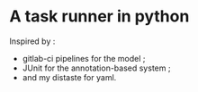 # A task runner in python

Inspired by :

* gitlab-ci pipelines for the model ;
* JUnit for the annotation-based system ;
* and my distaste for yaml.
